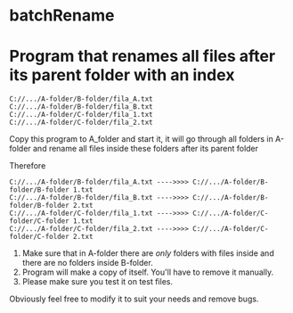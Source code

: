 # batchRename
# Program that renames all files after its parent folder with an index

```
C://.../A-folder/B-folder/fila_A.txt
C://.../A-folder/B-folder/fila_B.txt
C://.../A-folder/C-folder/fila_1.txt
C://.../A-folder/C-folder/fila_2.txt
```
Copy this program to A_folder and start it, it will go through all folders in A-folder and rename all files inside these folders after its parent folder

Therefore 
```
C://.../A-folder/B-folder/fila_A.txt ---->>>> C://.../A-folder/B-folder/B-folder 1.txt 
C://.../A-folder/B-folder/fila_B.txt ---->>>> C://.../A-folder/B-folder/B-folder 2.txt
C://.../A-folder/C-folder/fila_1.txt ---->>>> C://.../A-folder/C-folder/C-folder 1.txt
C://.../A-folder/C-folder/fila_2.txt ---->>>> C://.../A-folder/C-folder/C-folder 2.txt
```

1. Make sure that in A-folder there are _only_ folders with files inside and there are no folders inside B-folder.  
2. Program will make a copy of itself. You'll have to remove it manually.
3. Please make sure you test it on test files.

Obviously feel free to modify it to suit your needs and remove bugs. 
